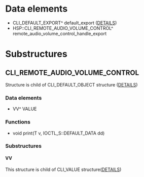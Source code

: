 # Data elements
* CLI_DEFAULT_EXPORT^ default_export  ([DETAILS](default_export.md))
* HSP::CLI_REMOTE_AUDIO_VOLUME_CONTROL^ remote_audio_volume_control_handle_export

# Substructures


## CLI_REMOTE_AUDIO_VOLUME_CONTROL
Structure is child of CLI_DEFAULT_OBJECT structure ([DETAILS](default_object.md))
### Data elements
* VV^ VALUE

### Functions
* void print(T v, IOCTL_S::DEFAULT_DATA dd)

### Substructures
#### VV
This structure is child of CLI_VALUE structure([DETAILS](VALUE_structure.md))